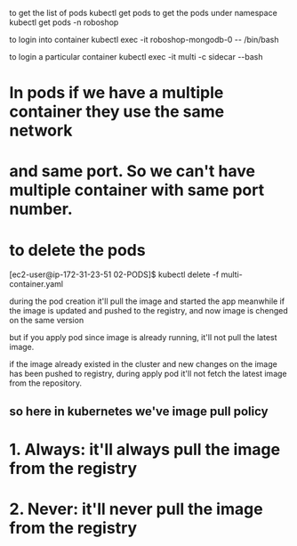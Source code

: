 to get the list of pods
kubectl get pods
 to get the pods under namespace
 kubectl get pods -n roboshop

 to login into container
 kubectl exec -it roboshop-mongodb-0 -- /bin/bash

 to login a particular container
 kubectl exec -it multi -c sidecar --bash

 # In pods if we have a multiple container they use the same network
 #  and same port. So we can't have multiple container with same port number.

# to delete the pods
[ec2-user@ip-172-31-23-51 02-PODS]$ kubectl delete -f multi-container.yaml

during the pod creation it'll pull the image and started the app
meanwhile if the image is updated and pushed to the registry, and now image is chenged on the same version

but if you apply pod since image is already running, it'll not pull the latest image.

if the image already existed in the cluster and new changes on the image has been pushed to registry, during apply pod it'll not fetch the latest image from the repository.

## so here in kubernetes we've image pull policy 
# 1. Always: it'll always pull the image from the registry
# 2. Never: it'll never pull the image from the registry